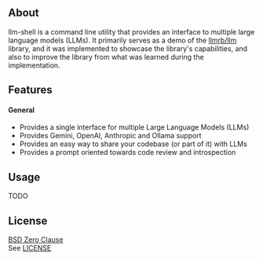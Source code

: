 ## About

llm-shell is a command line utility that provides an interface to multiple
large language models (LLMs). It primarily serves as a demo of the 
[llmrb/llm](https://github.com/llmrb/llm) library, and it was implemented 
to showcase the library's capabilities, and also to improve the library 
from what was learned during the implementation.

## Features

#### General

* Provides a single interface for multiple Large Language Models (LLMs)
* Provides Gemini, OpenAI, Anthropic and Ollama support
* Provides an easy way to share your codebase (or part of it) with LLMs
* Provides a prompt oriented towards code review and introspection

## Usage

TODO

## License

[BSD Zero Clause](https://choosealicense.com/licenses/0bsd/)
<br>
See [LICENSE](./LICENSE)
